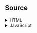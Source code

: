 ## Source

<details>
<summary>HTML</summary>

~~~html
<dl>
  <dt>Section 1</dt>
  <dd>
    <p>Section 1 Content...</p>
  </dd>
  <dt>Section 2</dt>
  <dd>
    <p>Section 2 Content...</p>
  </dd>
  <dt>Section 3</dt>
  <dd>
    <p>Section 3 Content...</p>
  </dd>
</dl>
~~~
</details>

<details>
<summary>JavaScript</summary>

~~~js
initAetherAccordion({ element: "dl" });
~~~
</details>
